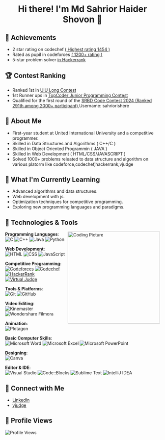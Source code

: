 <h1 align="center">Hi there! I'm Md Sahrior Haider Shovon <span class="wave">👋</span></h1>

## 🏅 Achievements
- 2 star rating on codechef [( Highest rating 1454 )](https://www.codechef.com/users/i_code_to_live) 
- Rated as pupil in codeforces [( 1200+ rating )](https://codeforces.com/profile/Sahrior)
- 5-star problem solver [in Hackerrank](https://www.hackerrank.com/profile/sahriorishere)
  
## 🏆 Contest Ranking
- Ranked 1st in [UIU Long Contest](https://vjudge.net/contest/652580#rank)
- 1st Runner ups in [TopCoder Junior Programming Contest](https://www.facebook.com/share/p/WkVj119B6pinz7X7/)
- Qualified for the first round of the [SRBD Code Contest 2024 (Ranked 291th among 2000+ participant)  ](https://www.hackerrank.com/contests/srbd-code-contest-2024-round-1/leaderboard) Username: sahriorishere

## 🚀 About Me
- First-year student at United International University and a competitive programmer.
- Skilled in Data Structures and Algorithms ( C++/C )
- Skilled in Object Oriented Programmin ( JAVA )
- Skilled in Web Development ( HTML/CSS/JAVASCRIPT )
- Solved 1000+ problems releated to data structure and algorithm on various platorm like codeforce,codechef,hackerrank,vjudge

## 🌱 What I'm Currently Learning
- Advanced algorithms and data structures.
- Web development with js.
- Optimization techniques for competitive programming.
- Exploring new programming languages and paradigms.


## 🔧 Technologies & Tools
<img align="right" src="https://media.licdn.com/dms/image/D5622AQEe18tt4rWc2w/feedshare-shrink_2048_1536/0/1691893673579?e=2147483647&v=beta&t=SczBnQ2brSjDBjy-EIbh5stRkF9fIBmFSOPVBV3j7XQ" alt="Coding Picture" width="300"/>
  
**Programming Languages**:  
![C](https://img.shields.io/badge/C-%2300599C.svg?style=flat-square&logo=c&logoColor=white) 
![C++](https://img.shields.io/badge/C++-%2300599C.svg?style=flat-square&logo=c%2B%2B&logoColor=white) 
![Java](https://img.shields.io/badge/Java-%23ED8B00.svg?style=flat-square&logo=java&logoColor=white) 
![Python](https://img.shields.io/badge/Python-%233776AB.svg?style=flat-square&logo=python&logoColor=white) 

**Web Development**:  
![HTML](https://img.shields.io/badge/HTML5-%23E34F26.svg?style=flat-square&logo=html5&logoColor=white)
![CSS](https://img.shields.io/badge/CSS3-%231572B6.svg?style=flat-square&logo=css3&logoColor=white)
![JavaScript](https://img.shields.io/badge/JavaScript-%23F7DF1E.svg?style=flat-square&logo=javascript&logoColor=black)

**Competitive Programming**:  
[![Codeforces](https://img.shields.io/badge/Codeforces-1F8ACB.svg?style=flat-square&logo=codeforces&logoColor=white)](https://codeforces.com/profile/Sahrior)
[![Codechef](https://img.shields.io/badge/Codechef-FF4500.svg?style=flat-square&logo=codeforces&logoColor=white)](https://www.codechef.com/users/i_code_to_live)
[![HackerRank](https://img.shields.io/badge/HackerRank-2EC866.svg?style=flat-square&logo=hackerrank&logoColor=white)](https://www.hackerrank.com/profile/sahriorishere)
[![Virtual Judge](https://img.shields.io/badge/Virtual_Judge-FF4500.svg?style=flat-square&logo=codeforces&logoColor=white)](https://vjudge.net/user/Sahrior_shovon)

**Tools & Platforms**:  
![Git](https://img.shields.io/badge/Git-F05032.svg?style=flat-square&logo=git&logoColor=white)
![GitHub](https://img.shields.io/badge/GitHub-181717.svg?style=flat-square&logo=github&logoColor=white)

**Video Editing**:  
![Kinemaster](https://img.shields.io/badge/Kinemaster-00AEF9.svg?style=flat-square&logo=kinemaster&logoColor=white)
![Wondershare Filmora](https://img.shields.io/badge/Wondershare_Filmora-0085FF.svg?style=flat-square&logo=wondershare&logoColor=white)

**Animation**:  
![Plotagon](https://img.shields.io/badge/Plotagon-3F76EB.svg?style=flat-square&logo=plotagon&logoColor=white)

**Basic Computer Skills**:  
![Microsoft Word](https://img.shields.io/badge/Microsoft_Word-2B579A.svg?style=flat-square&logo=microsoft-word&logoColor=white)
![Microsoft Excel](https://img.shields.io/badge/Microsoft_Excel-217346.svg?style=flat-square&logo=microsoft-excel&logoColor=white)
![Microsoft PowerPoint](https://img.shields.io/badge/Microsoft_PowerPoint-B7472A.svg?style=flat-square&logo=microsoft-powerpoint&logoColor=white)

**Designing**:  
![Canva](https://img.shields.io/badge/Canva-%2300C4CC.svg?style=flat-square&logo=canva&logoColor=white)

**Editor & IDE**:  
![Visual Studio](https://img.shields.io/badge/Visual_Studio-5C2D91.svg?style=flat-square&logo=visual-studio&logoColor=white)
![Code::Blocks](https://img.shields.io/badge/Code::Blocks-007ACC.svg?style=flat-square&logo=codeblocks&logoColor=white)
![Sublime Text](https://img.shields.io/badge/Sublime_Text-FF9800.svg?style=flat-square&logo=sublime-text&logoColor=white)
![IntelliJ IDEA](https://img.shields.io/badge/IntelliJ_IDEA-000000.svg?style=flat-square&logo=intellij-idea&logoColor=white)
  

## 🔗 Connect with Me
- [LinkedIn](https://www.linkedin.com/in/md-sahrior-haider-shovon-b4b7712b2/)
- [vjudge](https://vjudge.net/user/Sahrior_shovon)

## 👀 Profile Views
![Profile Views](https://komarev.com/ghpvc/?username=Sahrior&style=flat-square&color=blue)


